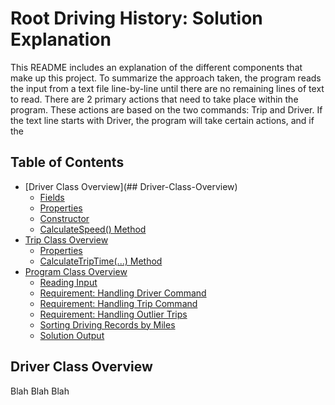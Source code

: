 # Root Driving History: Solution Explanation
This README includes an explanation of the different components that make up this project. To summarize the approach taken, the program reads the input from a text file line-by-line until there are no remaining lines of text to read. There are 2 primary actions that need to take place within the program. These actions are based on the two commands: Trip and Driver. If the text line starts with Driver, the program will take certain actions, and if the 
## Table of Contents
- [Driver Class Overview](## Driver-Class-Overview)
  - [Fields](##Driver-Class-Fields)
  - [Properties](##Driver-Class-Properties)
  - [Constructor](##Driver-Class-Constructor)
  - [CalculateSpeed() Method](##CalculateSpeed()-Method)
- [Trip Class Overview](##Trip-Class-Overview)
  - [Properties](##Trip-Class-Properties)
  - [CalculateTripTime(...) Method](##CalculateTripTime(...)-Method)
- [Program Class Overview](##Program-Class-Overview)
  - [Reading Input](##Reading-Input)
  - [Requirement: Handling Driver Command](##Driver-Command)
  - [Requirement: Handling Trip Command](##Trip-Command)
  - [Requirement: Handling Outlier Trips](##Outlier-Trips)
  - [Sorting Driving Records by Miles](##Sorting-Driving-Records)
  - [Solution Output](##Solution-Output)
## Driver Class Overview
Blah Blah Blah
  

